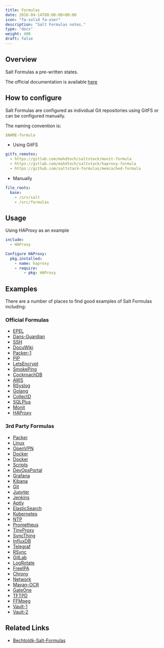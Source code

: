 ```yaml
---
title: Formulas
date: 2016-04-14T00:00:00+00:00
icon: "fa-solid fa-user"
description: "Salt Formulas notes."
type: "docs"
weight: 400
draft: false
---
```


## Overview

Salt Formulas a pre-written states.

The official documentation is available [here](ttps://docs.saltstack.com/en/latest/topics/development/conventions/formulas.html)

## How to configure

Salt Formulas are configured as individual Git repositories using GitFS or can be configured manually.

The naming convention is:

```yaml
$NAME-formula
```

- Using GitFS

```yaml
gitfs_remotes:
  - https://gitlab.com/mahdtech/saltstack/monit-formula
  - https://gitlab.com/mahdtech/saltstack/haproxy-formula
  - https://github.com/saltstack-formulas/memcached-formula
```

- Manually

```yaml
file_roots:
  base:
    - /srv/salt
    - /src/formulas
```

## Usage

Using HAProxy as an example

```yaml
include:
  - HAProxy

Configure HAProxy:
  pkg.installed:
    - name: haproxy
    - require:
        - pkg: HAProxy
```

## Examples

There are a number of places to find good examples of Salt Formulas including:

### Official Formulas

- [EPEL](https://github.com/saltstack-formulas/epel-formula)
- [Dans-Guardian](https://github.com/saltstack-formulas/dansguardian-formula)
- [SSH](https://github.com/saltstack-formulas/ssh-formula)
- [DocuWiki](https://github.com/saltstack-formulas/dokuwiki-formula)
- [Packer-1](https://github.com/saltstack-formulas/packer-formula)
- [PIP](https://github.com/saltstack-formulas/pip-formula)
- [LetsEncrypt](https://github.com/saltstack-formulas/letsencrypt-formula)
- [SmokePing](https://github.com/saltstack-formulas/smokeping-formula)
- [CockroachDB](https://github.com/saltstack-formulas/cockroachdb-formula)
- [AWS](https://github.com/saltstack-formulas/aws-formula)
- [RSyslog](https://github.com/saltstack-formulas/rsyslog-formula)
- [Golang](https://github.com/saltstack-formulas/golang-formula)
- [CollectD](https://github.com/saltstack-formulas/collectd-formula)
- [SQLPlus](https://github.com/saltstack-formulas/sqlplus-formula)
- [Monit](https://github.com/saltstack-formulas/monit-formula)
- [HAProxy](https://github.com/saltstack-formulas/haproxy-formula)

### 3rd Party Formulas

- [Packer](https://github.com/salt-formulas/salt-formula-packer)
- [Linux](https://github.com/salt-formulas/salt-formula-linux)
- [OpenVPN](https://github.com/salt-formulas/salt-formula-openvpn)
- [Docker](https://github.com/salt-formulas/salt-formula-docker)
- [Docker](https://github.com/salt-formulas/docker-salt)
- [Scripts](https://github.com/salt-formulas/salt-formulas-scripts)
- [DevOpsPortal](https://github.com/salt-formulas/salt-formula-devops-portal)
- [Grafana](https://github.com/salt-formulas/salt-formula-grafana)
- [Kibana](https://github.com/salt-formulas/salt-formula-kibana)
- [Git](https://github.com/salt-formulas/salt-formula-git)
- [Jupyter](https://github.com/salt-formulas/salt-formula-jupyter)
- [Jenkins](https://github.com/salt-formulas/salt-formula-jenkins)
- [Aptly](https://github.com/salt-formulas/salt-formula-aptly)
- [ElasticSearch](https://github.com/salt-formulas/salt-formula-elasticsearch)
- [Kubernetes](https://github.com/salt-formulas/salt-formula-kubernetes)
- [NTP](https://github.com/salt-formulas/salt-formula-ntp)
- [Prometheus](https://github.com/salt-formulas/salt-formula-prometheus)
- [TinyProxy](https://github.com/salt-formulas/salt-formula-tinyproxy)
- [SyncThing](https://github.com/salt-formulas/salt-formula-syncthing)
- [InfluxDB](https://github.com/salt-formulas/salt-formula-influxdb)
- [Telegraf](https://github.com/salt-formulas/salt-formula-telegraf)
- [RSync](https://github.com/salt-formulas/salt-formula-rsync)
- [GitLab](https://github.com/salt-formulas/salt-formula-gitlab)
- [LogRotate](https://github.com/salt-formulas/salt-formula-logrotate)
- [FreeIPA](https://github.com/salt-formulas/salt-formula-freeipa)
- [Chrony](https://github.com/salt-formulas/salt-formula-chrony)
- [Network](https://github.com/salt-formulas/salt-formula-network)
- [Mayan-OCR](https://github.com/salt-formulas/salt-formula-mayan)
- [GateOne](https://github.com/salt-formulas/salt-formula-gateone)
- [TFTPD](https://github.com/salt-formulas/salt-formula-tftpd-hpa)
- [FFMpeg](https://github.com/salt-formulas/salt-formula-ffmpeg)
- [Vault-1](https://github.com/saltstack-formulas/salt-formula)
- [Vault-2](https://github.com/mitodl/vault-formula)

## Related Links

- [Bechtoldk-Salt-Formulas](https://github.com/bechtoldt/formula-docs "Bechtoldk Salt Formulas Best Practices")
